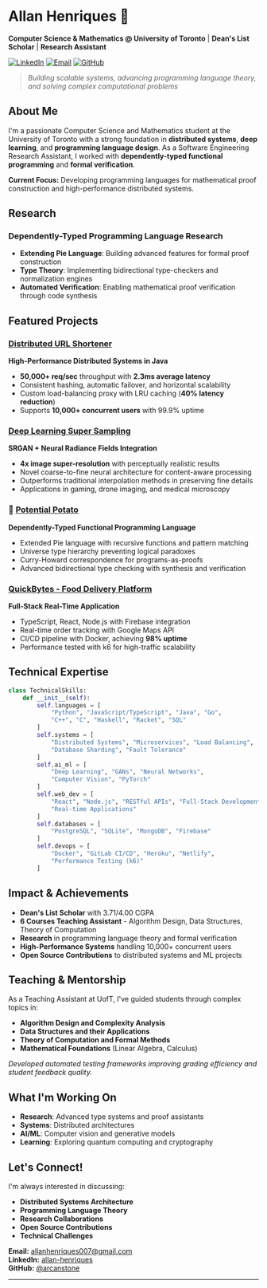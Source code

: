 # Allan Henriques 👋

**Computer Science & Mathematics @ University of Toronto** | **Dean's List Scholar** | **Research Assistant**

[![LinkedIn](https://img.shields.io/badge/LinkedIn-0077B5?style=for-the-badge&logo=linkedin&logoColor=white)](https://www.linkedin.com/in/allan-henriques-5a1405239/)
[![Email](https://img.shields.io/badge/Gmail-D14836?style=for-the-badge&logo=gmail&logoColor=white)](mailto:allanhenriques007@gmail.com)
[![GitHub](https://img.shields.io/badge/GitHub-100000?style=for-the-badge&logo=github&logoColor=white)](https://github.com/arcanstone)

> *Building scalable systems, advancing programming language theory, and solving complex computational problems*

## About Me

I'm a passionate Computer Science and Mathematics student at the University of Toronto with a strong foundation in **distributed systems**, **deep learning**, and **programming language design**. As a Software Engineering Research Assistant, I worked with **dependently-typed functional programming** and **formal verification**.

**Current Focus:** Developing programming languages for mathematical proof construction and high-performance distributed systems.

## Research

### Dependently-Typed Programming Language Research
- **Extending Pie Language**: Building advanced features for formal proof construction
- **Type Theory**: Implementing bidirectional type-checkers and normalization engines
- **Automated Verification**: Enabling mathematical proof verification through code synthesis

## Featured Projects

### [Distributed URL Shortener](https://github.com/arcanstone/DistributedURLShortener)
**High-Performance Distributed Systems in Java**
- **50,000+ req/sec** throughput with **2.3ms average latency**
- Consistent hashing, automatic failover, and horizontal scalability
- Custom load-balancing proxy with LRU caching (**40% latency reduction**)
- Supports **10,000+ concurrent users** with 99.9% uptime

### [Deep Learning Super Sampling](https://github.com/HarshitGupta29/DeepLearningSuperSampling)
**SRGAN + Neural Radiance Fields Integration**
- **4x image super-resolution** with perceptually realistic results
- Novel coarse-to-fine neural architecture for content-aware processing
- Outperforms traditional interpolation methods in preserving fine details
- Applications in gaming, drone imaging, and medical microscopy

### 🥔 [Potential Potato](https://github.com/mooddood235/PotentialPotato)
**Dependently-Typed Functional Programming Language**
- Extended Pie language with recursive functions and pattern matching
- Universe type hierarchy preventing logical paradoxes
- Curry-Howard correspondence for programs-as-proofs
- Advanced bidirectional type checking with synthesis and verification

### [QuickBytes - Food Delivery Platform](https://gitlab.com/johnguirgis/quickbytes)
**Full-Stack Real-Time Application**
- TypeScript, React, Node.js with Firebase integration
- Real-time order tracking with Google Maps API
- CI/CD pipeline with Docker, achieving **98% uptime**
- Performance tested with k6 for high-traffic scalability

## Technical Expertise

```python
class TechnicalSkills:
    def __init__(self):
        self.languages = [
            "Python", "JavaScript/TypeScript", "Java", "Go", 
            "C++", "C", "Haskell", "Racket", "SQL"
        ]
        self.systems = [
            "Distributed Systems", "Microservices", "Load Balancing",
            "Database Sharding", "Fault Tolerance"
        ]
        self.ai_ml = [
            "Deep Learning", "GANs", "Neural Networks", 
            "Computer Vision", "PyTorch"
        ]
        self.web_dev = [
            "React", "Node.js", "RESTful APIs", "Full-Stack Development",
            "Real-time Applications"
        ]
        self.databases = [
            "PostgreSQL", "SQLite", "MongoDB", "Firebase"
        ]
        self.devops = [
            "Docker", "GitLab CI/CD", "Heroku", "Netlify", 
            "Performance Testing (k6)"
        ]
```

## Impact & Achievements

- **Dean's List Scholar** with 3.71/4.00 CGPA
- **6 Courses Teaching Assistant** - Algorithm Design, Data Structures, Theory of Computation
- **Research** in programming language theory and formal verification
- **High-Performance Systems** handling 10,000+ concurrent users
- **Open Source Contributions** to distributed systems and ML projects

## Teaching & Mentorship

As a Teaching Assistant at UofT, I've guided students through complex topics in:
- **Algorithm Design and Complexity Analysis**
- **Data Structures and their Applications**
- **Theory of Computation and Formal Methods**
- **Mathematical Foundations** (Linear Algebra, Calculus)

*Developed automated testing frameworks improving grading efficiency and student feedback quality.*

## What I'm Working On

- **Research**: Advanced type systems and proof assistants
- **Systems**: Distributed architectures
- **AI/ML**: Computer vision and generative models
- **Learning**: Exploring quantum computing and cryptography

## Let's Connect!

I'm always interested in discussing:
- **Distributed Systems Architecture**
- **Programming Language Theory**
- **Research Collaborations**
- **Open Source Contributions**
- **Technical Challenges**

**Email:** allanhenriques007@gmail.com  
**LinkedIn:** [allan-henriques](https://www.linkedin.com/in/allan-henriques-5a1405239/)  
**GitHub:** [@arcanstone](https://github.com/arcanstone)

---
